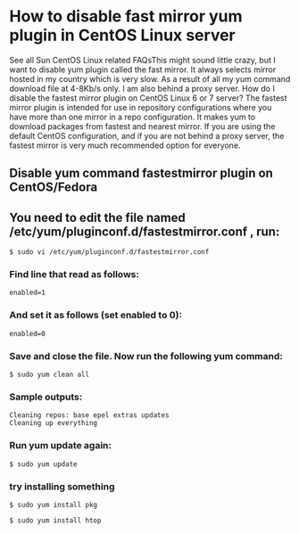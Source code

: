 # How to disable fast mirror yum plugin in CentOS Linux server

See all Sun CentOS Linux related FAQsThis might sound little crazy, but I want to disable yum plugin called the fast mirror. 
It always selects mirror hosted in my country which is very slow. 
As a result of all my yum command download file at 4-8Kb/s only. 
I am also behind a proxy server. How do I disable the fastest mirror plugin on CentOS Linux 6 or 7 server?
The fastest mirror plugin is intended for use in repository configurations where you have more than one mirror in a repo configuration. 
It makes yum to download packages from fastest and nearest mirror. If you are using the default CentOS configuration, and if you are not behind a proxy server, the fastest mirror is very much recommended option for everyone.

## Disable yum command fastestmirror plugin on CentOS/Fedora 
## You need to edit the file named /etc/yum/pluginconf.d/fastestmirror.conf , run:
```
$ sudo vi /etc/yum/pluginconf.d/fastestmirror.conf
```

### Find line that read as follows:
```
enabled=1
```

### And set it as follows (set enabled to 0):
```enabled=0```

### Save and close the file. Now run the following yum command:
```
$ sudo yum clean all
```

### Sample outputs:
```
Cleaning repos: base epel extras updates
Cleaning up everything
```

### Run yum update again:
```
$ sudo yum update
```

### try installing something
```
$ sudo yum install pkg
```
```
$ sudo yum install htop
```
